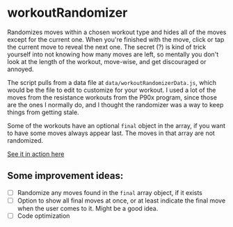 # workoutRandomizer
Randomizes moves within a chosen workout type and hides all of the moves except for the current one. When you're finished with the move, click or tap the current move to reveal the next one. The secret (?) is kind of trick yourself into not knowing how many moves are left, so mentally you don't look at the length of the workout, move-wise, and get discouraged or annoyed.

The script pulls from a data file at `data/workoutRandomizerData.js`, which would be the file to edit to customize for your workout. I used a lot of the moves from the resistance workouts from the P90x program, since those are the ones I normally do, and I thought the randomizer was a way to keep things from getting stale.

Some of the workouts have an optional `final` object in the array, if you want to have some moves always appear last. The moves in that array are not randomized.

[See it in action here](https://jdinitto.github.io/workoutRandomizer/)

## Some improvement ideas:
- [ ] Randomize any moves found in the `final` array object, if it exists
- [ ] Option to show all final moves at once, or at least indicate the final move when the user comes to it. Might be a good idea.
- [ ] Code optimization
